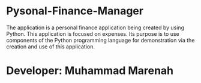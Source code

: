 # Pysonal-Finance-Manager
The application is a personal finance application being created by using Python. This application is focused on expenses. Its purpose is to use components of the Python programming language for demonstration via the creation and use of this application.


# Developer: Muhammad Marenah
